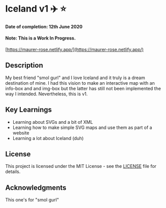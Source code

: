 # Iceland v1 ✈️  ⭐  
#### Date of completion: 12th June 2020
#### Note: This is a Work In Progress.
[https://maurer-rose.netlify.app/](https://maurer-rose.netlify.app/)

## Description
My best friend "smol gurl" and I love Iceland and it truly is a dream destination of mine. I had this vision to make an interactive map with an info-box and and img-box but the latter has still not been implemented the way I intended. Nevertheless, this is v1.

## Key Learnings
* Learning about SVGs and a bit of XML
* Learning how to make simple SVG maps and use them as part of a website
* Learning a lot about Iceland (duh)

## License
This project is licensed under the MIT License - see the [LICENSE](LICENSE) file for details.

## Acknowledgments
This one's for "smol gurl"
